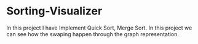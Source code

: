 # Sorting-Visualizer
In this project I have Implement Quick Sort, Merge Sort. In this project we can see how the swaping happen through the graph representation.

